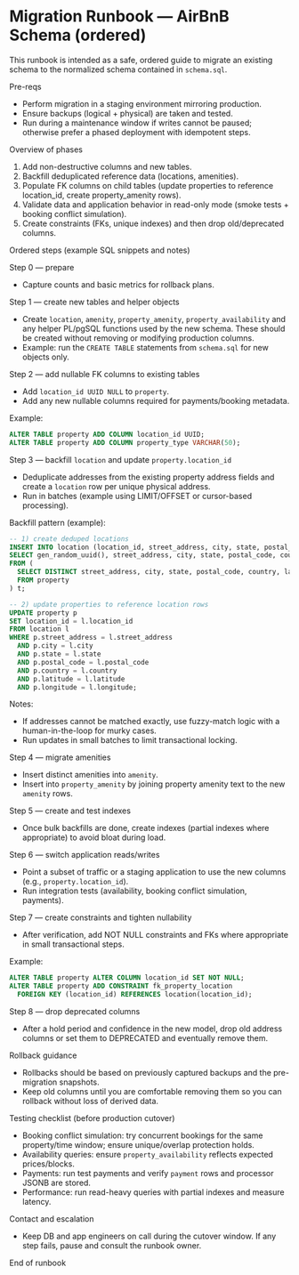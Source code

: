 # Migration Runbook — AirBnB Schema (ordered)

This runbook is intended as a safe, ordered guide to migrate an existing schema to the normalized schema
contained in `schema.sql`.

Pre-reqs
- Perform migration in a staging environment mirroring production.
- Ensure backups (logical + physical) are taken and tested.
- Run during a maintenance window if writes cannot be paused; otherwise prefer a phased deployment with
  idempotent steps.

Overview of phases
1. Add non-destructive columns and new tables.
2. Backfill deduplicated reference data (locations, amenities).
3. Populate FK columns on child tables (update properties to reference location_id, create
   property_amenity rows).
4. Validate data and application behavior in read-only mode (smoke tests + booking conflict simulation).
5. Create constraints (FKs, unique indexes) and then drop old/deprecated columns.

Ordered steps (example SQL snippets and notes)

Step 0 — prepare
- Capture counts and basic metrics for rollback plans.

Step 1 — create new tables and helper objects
- Create `location`, `amenity`, `property_amenity`, `property_availability` and any helper PL/pgSQL
  functions used by the new schema. These should be created without removing or modifying production
  columns.
- Example: run the `CREATE TABLE` statements from `schema.sql` for new objects only.

Step 2 — add nullable FK columns to existing tables
- Add `location_id UUID NULL` to `property`.
- Add any new nullable columns required for payments/booking metadata.

Example:

```sql
ALTER TABLE property ADD COLUMN location_id UUID;
ALTER TABLE property ADD COLUMN property_type VARCHAR(50);
```

Step 3 — backfill `location` and update `property.location_id`
 - Deduplicate addresses from the existing property address fields and create a `location` row per
   unique physical address.
 - Run in batches (example using LIMIT/OFFSET or cursor-based processing).

Backfill pattern (example):
```sql
-- 1) create deduped locations
INSERT INTO location (location_id, street_address, city, state, postal_code, country, latitude, longitude)
SELECT gen_random_uuid(), street_address, city, state, postal_code, country, latitude, longitude
FROM (
  SELECT DISTINCT street_address, city, state, postal_code, country, latitude, longitude
  FROM property
) t;

-- 2) update properties to reference location rows
UPDATE property p
SET location_id = l.location_id
FROM location l
WHERE p.street_address = l.street_address
  AND p.city = l.city
  AND p.state = l.state
  AND p.postal_code = l.postal_code
  AND p.country = l.country
  AND p.latitude = l.latitude
  AND p.longitude = l.longitude;
```

Notes:
- If addresses cannot be matched exactly, use fuzzy-match logic with a human-in-the-loop for murky cases.
- Run updates in small batches to limit transactional locking.

Step 4 — migrate amenities
- Insert distinct amenities into `amenity`.
- Insert into `property_amenity` by joining property amenity text to the new `amenity` rows.

Step 5 — create and test indexes
- Once bulk backfills are done, create indexes (partial indexes where appropriate) to avoid bloat during load.

Step 6 — switch application reads/writes
- Point a subset of traffic or a staging application to use the new columns (e.g.,
  `property.location_id`).
- Run integration tests (availability, booking conflict simulation, payments).

Step 7 — create constraints and tighten nullability
- After verification, add NOT NULL constraints and FKs where appropriate in small transactional steps.

Example:
```sql
ALTER TABLE property ALTER COLUMN location_id SET NOT NULL;
ALTER TABLE property ADD CONSTRAINT fk_property_location
  FOREIGN KEY (location_id) REFERENCES location(location_id);
```

Step 8 — drop deprecated columns
- After a hold period and confidence in the new model, drop old address columns or set them to
  DEPRECATED and eventually remove them.

Rollback guidance
- Rollbacks should be based on previously captured backups and the pre-migration snapshots.
- Keep old columns until you are comfortable removing them so you can rollback without loss of derived
  data.

Testing checklist (before production cutover)
 - Booking conflict simulation: try concurrent bookings for the same property/time window; ensure
   unique/overlap protection holds.
 - Availability queries: ensure `property_availability` reflects expected prices/blocks.
- Payments: run test payments and verify `payment` rows and processor JSONB are stored.
- Performance: run read-heavy queries with partial indexes and measure latency.

Contact and escalation
- Keep DB and app engineers on call during the cutover window. If any step fails, pause and consult the runbook owner.

End of runbook
